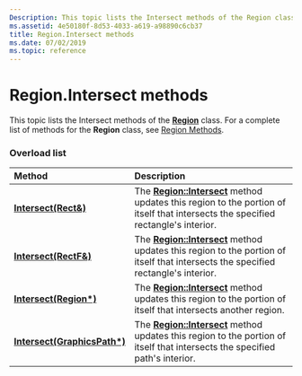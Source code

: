 ```yaml
---
Description: This topic lists the Intersect methods of the Region class. For a complete list of methods for the Region class, see Region Methods.
ms.assetid: 4e50180f-8d53-4033-a619-a98890c6cb37
title: Region.Intersect methods
ms.date: 07/02/2019
ms.topic: reference
---
```


# Region.Intersect methods

This topic lists the Intersect methods of the [**Region**](/windows/win32/api/gdiplusheaders/nl-gdiplusheaders-region) class. For a complete list of methods for the **Region** class, see [Region Methods](-gdiplus-class-region-methods.md).

### Overload list



| Method                                                                     | Description                                                                                                                                                                                     |
|:---------------------------------------------------------------------------|:------------------------------------------------------------------------------------------------------------------------------------------------------------------------------------------------|
| [**Intersect(Rect&)**](/previous-versions//ms534804(v=vs.85))     | The [**Region::Intersect**](/previous-versions//ms534804(v=vs.85)) method updates this region to the portion of itself that intersects the specified rectangle's interior.<br/>  |
| [**Intersect(RectF&)**](/windows/win32/api/gdiplusheaders/nf-gdiplusheaders-region-intersect(inconstrectf_))   | The [**Region::Intersect**](/windows/win32/api/gdiplusheaders/nf-gdiplusheaders-region-intersect(inconstrectf_)) method updates this region to the portion of itself that intersects the specified rectangle's interior.<br/> |
| [**Intersect(Region\*)**](/windows/win32/api/gdiplusheaders/nf-gdiplusheaders-region-intersect(inconstregion))     | The [**Region::Intersect**](/windows/win32/api/gdiplusheaders/nf-gdiplusheaders-region-intersect(inconstregion)) method updates this region to the portion of itself that intersects another region.<br/>                         |
| [**Intersect(GraphicsPath\*)**](/windows/win32/api/gdiplusheaders/nf-gdiplusheaders-region-intersect(inconstgraphicspath)) | The [**Region::Intersect**](/windows/win32/api/gdiplusheaders/nf-gdiplusheaders-region-intersect(inconstgraphicspath)) method updates this region to the portion of itself that intersects the specified path's interior.<br/>            |



 

 